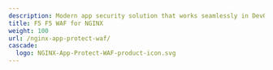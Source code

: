 ```yaml
---
description: Modern app security solution that works seamlessly in DevOps environments.
title: F5 F5 WAF for NGINX
weight: 100
url: /nginx-app-protect-waf/
cascade:
  logo: NGINX-App-Protect-WAF-product-icon.svg
---
```


